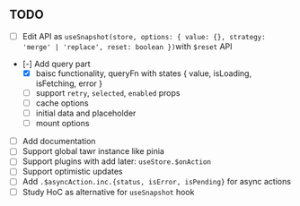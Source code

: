 ## TODO

- [ ] Edit API as `useSnapshot(store, options: { value: {}, strategy: 'merge' | 'replace', reset: boolean })`with `$reset` API
- [-] Add query part
    - [x] baisc functionality, queryFn with states { value, isLoading, isFetching, error }
    - [ ] support `retry`, `selected`, `enabled` props
    - [ ] cache options
    - [ ] initial data and placeholder
    - [ ] mount options
- [ ] Add documentation
- [ ] Support global tawr instance like pinia
- [ ] Support plugins with add later: `useStore.$onAction`
- [ ] Support optimistic updates
- [ ] Add `.$asyncAction.inc.{status, isError, isPending}` for async actions
- [ ] Study HoC as alternative for `useSnapshot` hook